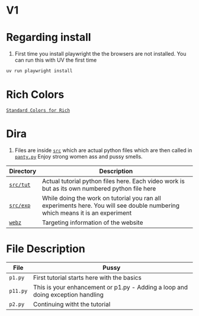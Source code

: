 # V1 

# Regarding install 

1. First time you install playwright the the browsers are not installed. You can run this with UV the first time

```py 
uv run playwright install
```

# Rich Colors 

[`Standard Colors for Rich`](https://rich.readthedocs.io/en/stable/appendix/colors.html?highlight=colors)

# Dira 

1. Files are inside [`src`](./src/) which are actual python files which are then called in [`panty.py`](./panty.py) Enjoy strong women ass and pussy smells. 

Directory | Description
--- | --- 
[`src/tut`](./src/tut/) | Actual tutorial python files here. Each video work is but as its own numbered python file here
[`src/exp`](./src/exp/) | While doing the work on tutorial you ran all experiments here. You will see double numbering which means it is an experiment
[`webz`](./webz/) | Targeting information of the website

# File Description 

File | Pussy 
--- | --- 
`p1.py` | First tutorial starts here with the basics 
`p11.py` | This is your enhancement or p1.py - Adding a loop and doing exception handling
`p2.py` | Continuing witht the tutorial
